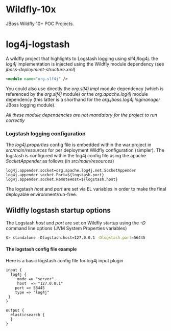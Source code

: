 # Wildfly-10x
JBoss Wildfly 10+ POC Projects.

# log4j-logstash
A wildfly project that highlights to Logstash logging using slf4j/log4j. the _log4j_ implementation is injected using the Wildfly module dependency (see _jboss-deployment-structure.xml_)
```xml
<module name="org.slf4j" />
```
You could also use directly the _org.slf4j.impl_ module dependency (which is referenced by the _org.slf4j_ module) or the _org.apache.log4j_ module dependency (this latter is a shorthand for the _org.jboss.log4j.logmanager_ JBoss logging module).

_All these module dependencies are not mandatory for the project to run correctly_

### Logstash logging configuration
The _log4j.properties_ config file is embedded within the war project in _src/main/resources_ for per deployment Wildfly configuration (simpler). The logstash is configured within the log4j config file using the apache _SocketAppender_ as follows (in _src/main/resources_)
```
log4j.appender.socket=org.apache.log4j.net.SocketAppender
log4j.appender.socket.Port=${logstash.port}
log4j.appender.socket.RemoteHost=${logstash.host}
```
The logstash _host_ and _port_ are set via EL variables in order to make the final deployable environment/run-free.

## Wildfly logstash startup options
The Logstash _host_ and _port_ are set on Wildfly startup using the _-D_ command line options (JVM System Properties variables)
```sh
$> standalone -Dlogstash.host=127.0.0.1 -Dlogstash.port=56445
```

#### The logstash config file example
Here is a basic logstash config file for log4j input plugin
```
input {
  log4j {
     mode => "server"
     host  => "127.0.0.1"
    port => 56445
    type => "log4j"
 }
}

output {                                       
  elasticsearch {
  }           
}          
```
